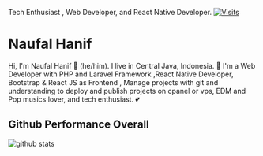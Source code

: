 Tech Enthusiast , Web Developer, and React Native Developer.
[![Visits](https://gpvc.arturio.dev/nahansans)](https://github.com/nahansans)

# Naufal Hanif

Hi, I'm Naufal Hanif 👨 (he/him). I live in Central Java, Indonesia. 🙌 I'm a Web Developer with PHP and Laravel Framework ,React Native Developer, Bootstrap & React JS as Frontend , Manage projects with git and understanding to deploy and publish projects on cpanel or vps, EDM and Pop musics lover, and tech enthusiast. 💕

## Github Performance Overall

![github stats](https://github-readme-stats.vercel.app/api?username=nahansans&show_icons=true)
<!--
**nahansans/nahansans** is a ✨ _special_ ✨ repository because its `README.md` (this file) appears on your GitHub profile.

Here are some ideas to get you started:

- 🔭 I’m currently working on ...
- 🌱 I’m currently learning ...
- 👯 I’m looking to collaborate on ...
- 🤔 I’m looking for help with ...
- 💬 Ask me about ...
- 📫 How to reach me: ...
- 😄 Pronouns: ...
- ⚡ Fun fact: ...
-->
